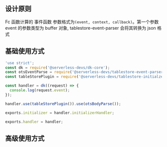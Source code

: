 ## 设计原则

Fc 函数计算的 事件函数 参数格式为`(event, context, callback)`。第一个参数 event 的参数类型为 buffer 对象, tablestore-event-parser 会将其转换为 json 格式

## 基础使用方式

```javascript
'use strict';
const dk = require('@serverless-devs/dk-core');
const otsEventParse = require('@serverless-devs/tablestore-event-parser');
const tableStorePlugin = require('@serverless-devs/tablestore-initialzer-plugin');

const handler = dk((request) => {
  console.log(request.event);
});

handler.use(tableStorePlugin()).use(otsBodyParse());

exports.initializer = handler.initializerHandler;

exports.handler = handler;
```

## 高级使用方式

